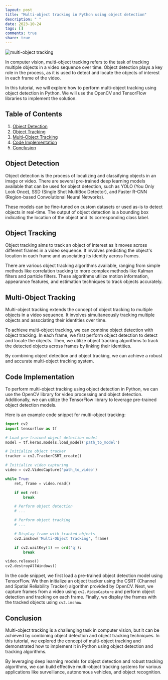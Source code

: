 ```yaml
---
layout: post
title: "Multi-object tracking in Python using object detection"
description: " "
date: 2023-10-24
tags: []
comments: true
share: true
---
```


![multi-object tracking](image_url)

In computer vision, multi-object tracking refers to the task of tracking multiple objects in a video sequence over time. Object detection plays a key role in the process, as it is used to detect and locate the objects of interest in each frame of the video.

In this tutorial, we will explore how to perform multi-object tracking using object detection in Python. We will use the OpenCV and TensorFlow libraries to implement the solution.

## Table of Contents
1. [Object Detection](#object-detection)
2. [Object Tracking](#object-tracking)
3. [Multi-Object Tracking](#multi-object-tracking)
4. [Code Implementation](#code-implementation)
5. [Conclusion](#conclusion)

## Object Detection
Object detection is the process of localizing and classifying objects in an image or video. There are several pre-trained deep learning models available that can be used for object detection, such as YOLO (You Only Look Once), SSD (Single Shot MultiBox Detector), and Faster R-CNN (Region-based Convolutional Neural Networks).

These models can be fine-tuned on custom datasets or used as-is to detect objects in real-time. The output of object detection is a bounding box indicating the location of the object and its corresponding class label.

## Object Tracking
Object tracking aims to track an object of interest as it moves across different frames in a video sequence. It involves predicting the object's location in each frame and associating its identity across frames.

There are various object tracking algorithms available, ranging from simple methods like correlation tracking to more complex methods like Kalman filters and particle filters. These algorithms utilize motion information, appearance features, and estimation techniques to track objects accurately.

## Multi-Object Tracking
Multi-object tracking extends the concept of object tracking to multiple objects in a video sequence. It involves simultaneously tracking multiple objects and associating their identities over time.

To achieve multi-object tracking, we can combine object detection with object tracking. In each frame, we first perform object detection to detect and locate the objects. Then, we utilize object tracking algorithms to track the detected objects across frames by linking their identities.

By combining object detection and object tracking, we can achieve a robust and accurate multi-object tracking system.

## Code Implementation
To perform multi-object tracking using object detection in Python, we can use the OpenCV library for video processing and object detection. Additionally, we can utilize the TensorFlow library to leverage pre-trained object detection models.

Here is an example code snippet for multi-object tracking:

```python
import cv2
import tensorflow as tf

# Load pre-trained object detection model
model = tf.keras.models.load_model('path_to_model')

# Initialize object tracker
tracker = cv2.TrackerCSRT_create()

# Initialize video capturing
video = cv2.VideoCapture('path_to_video')

while True:
    ret, frame = video.read()

    if not ret:
        break

    # Perform object detection
    # ...

    # Perform object tracking
    # ...

    # Display frame with tracked objects
    cv2.imshow('Multi-Object Tracking', frame)

    if cv2.waitKey(1) == ord('q'):
        break

video.release()
cv2.destroyAllWindows()
```

In the code snippet, we first load a pre-trained object detection model using TensorFlow. We then initialize an object tracker using the CSRT (Channel and Spatial Reliability Tracker) algorithm provided by OpenCV. Next, we capture frames from a video using `cv2.VideoCapture` and perform object detection and tracking on each frame. Finally, we display the frames with the tracked objects using `cv2.imshow`.

## Conclusion
Multi-object tracking is a challenging task in computer vision, but it can be achieved by combining object detection and object tracking techniques. In this tutorial, we explored the concept of multi-object tracking and demonstrated how to implement it in Python using object detection and tracking algorithms.

By leveraging deep learning models for object detection and robust tracking algorithms, we can build effective multi-object tracking systems for various applications like surveillance, autonomous vehicles, and object recognition.